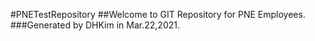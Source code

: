 #PNETestRepository
##Welcome to GIT Repository for PNE Employees.
###Generated by DHKim in Mar.22,2021.
